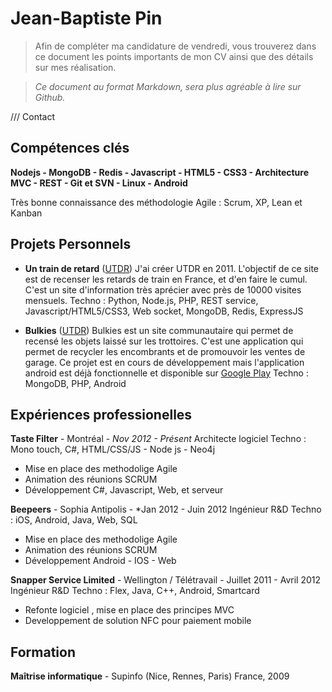 Jean-Baptiste Pin
==

> Afin de compléter ma candidature de vendredi, vous trouverez dans ce document les points importants de mon CV ainsi que des détails sur mes réalisation. 

> *Ce document au format Markdown, sera plus agréable à lire sur Github.*

/// Contact

## Compétences clés

__Nodejs - MongoDB - Redis - Javascript - HTML5 - CSS3 - Architecture MVC - REST - Git et SVN - Linux - Android__

Très bonne connaissance des méthodologie Agile : Scrum, XP, Lean et Kanban

## Projets Personnels

* **Un train de retard** ([UTDR](http://www.untrainderetard.com/ "untrainderetard"))
J'ai créer UTDR en 2011. L'objectif de ce site est de recenser les retards de train en France, et d'en faire le cumul. C'est un site d'information très aprécier avec près de 10000 visites mensuels.
Techno : Python, Node.js, PHP, REST service, Javascript/HTML5/CSS3, Web socket, MongoDB, Redis, ExpressJS

* **Bulkies** ([UTDR](http://www.bulki.es/ "Bulkies"))
Bulkies est un site communautaire qui permet de recensé les objets laissé sur les trottoires. C'est une application qui permet de recycler les encombrants et de promouvoir les ventes de garage. Ce projet est en cours de développement mais l'application android est déjà fonctionnelle et disponible sur [Google Play](https://play.google.com/store/apps/details?id=es.bulki.mobile&hl=fr "Bulkies")
Techno : MongoDB, PHP, Android


## Expériences professionelles

**Taste Filter** - Montréal  - *Nov 2012 - Présent*
Architecte logiciel
Techno : Mono touch, C#, HTML/CSS/JS - Node js - Neo4j
* Mise en place des methodolige Agile
* Animation des réunions SCRUM
* Développement C#, Javascript, Web, et serveur

**Beepeers** - Sophia Antipolis - *Jan 2012 - Juin 2012
Ingénieur R&D
Techno : iOS, Android, Java, Web, SQL
* Mise en place des methodolige Agile
* Animation des réunions SCRUM
* Développement Android - IOS - Web

**Snapper Service Limited** - Wellington / Télétravail - Juillet 2011 - Avril 2012
Ingénieur R&D
Techno : Flex, Java, C++, Android, Smartcard
* Refonte logiciel , mise en place des principes MVC
* Developpement de solution NFC pour paiement mobile

## Formation

**Maîtrise informatique** - Supinfo (Nice, Rennes, Paris) France, 2009


